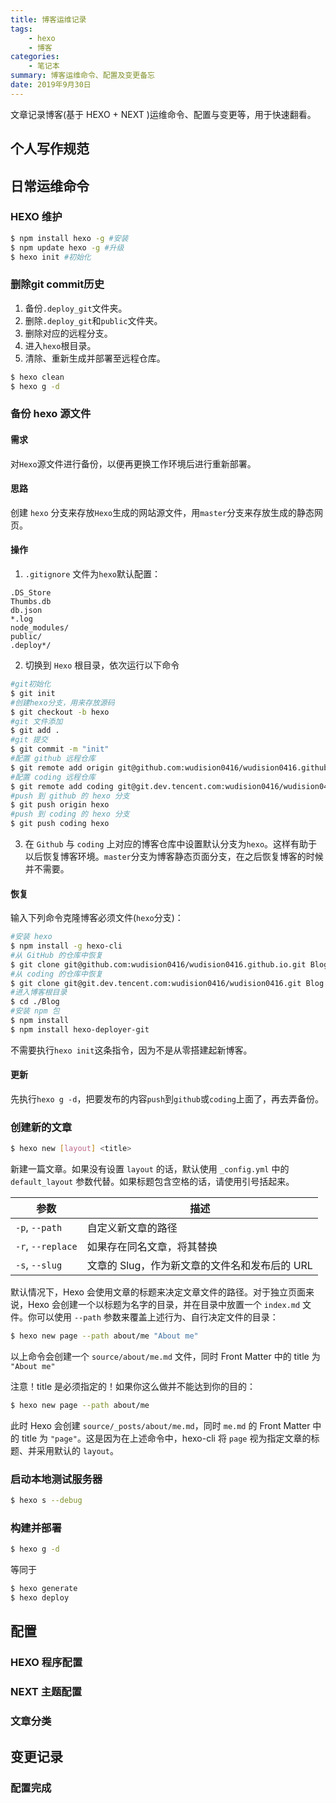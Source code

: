 ```yaml
---
title: 博客运维记录
tags: 
    - hexo
    - 博客
categories: 
    - 笔记本
summary: 博客运维命令、配置及变更备忘
date: 2019年9月30日
---
```


文章记录博客(基于 HEXO + NEXT )运维命令、配置与变更等，用于快速翻看。
<!-- more -->
## 个人写作规范

## 日常运维命令

### HEXO 维护

``` bash
$ npm install hexo -g #安装  
$ npm update hexo -g #升级  
$ hexo init #初始化
```

### 删除git commit历史

1. 备份`.deploy_git`文件夹。
2. 删除`.deploy_git`和`public`文件夹。
3. 删除对应的远程分支。
4. 进入`hexo`根目录。
5. 清除、重新生成并部署至远程仓库。

``` bash
$ hexo clean
$ hexo g -d
```
### 备份 hexo 源文件

#### 需求 

对`Hexo`源文件进行备份，以便再更换工作环境后进行重新部署。

#### 思路

创建 `hexo` 分支来存放`Hexo`生成的网站源文件，用`master`分支来存放生成的静态网页。

#### 操作
1. `.gitignore` 文件为`hexo`默认配置：

```
.DS_Store
Thumbs.db
db.json
*.log
node_modules/
public/
.deploy*/
```

2. 切换到 `Hexo` 根目录，依次运行以下命令

``` bash
#git初始化
$ git init
#创建hexo分支，用来存放源码
$ git checkout -b hexo
#git 文件添加
$ git add .
#git 提交
$ git commit -m "init"
#配置 github 远程仓库
$ git remote add origin git@github.com:wudision0416/wudision0416.github.io.git
#配置 coding 远程仓库
$ git remote add coding git@git.dev.tencent.com:wudision0416/wudision0416.git
#push 到 github 的 hexo 分支
$ git push origin hexo
#push 到 coding 的 hexo 分支
$ git push coding hexo
```

3. 在 `Github` 与 `coding` 上对应的博客仓库中设置默认分支为`hexo`。这样有助于以后恢复博客环境。`master`分支为博客静态页面分支，在之后恢复博客的时候并不需要。

#### 恢复


输入下列命令克隆博客必须文件(`hexo`分支)：

``` bash
#安装 hexo
$ npm install -g hexo-cli
#从 GitHub 的仓库中恢复
$ git clone git@github.com:wudision0416/wudision0416.github.io.git Blog
#从 coding 的仓库中恢复
$ git clone git@git.dev.tencent.com:wudision0416/wudision0416.git Blog
#进入博客根目录
$ cd ./Blog
#安装 npm 包
$ npm install
$ npm install hexo-deployer-git
```

不需要执行`hexo init`这条指令，因为不是从零搭建起新博客。

#### 更新

先执行`hexo g -d`，把要发布的内容`push`到`github`或`coding`上面了，再去弄备份。

### 创建新的文章

``` bash
$ hexo new [layout] <title>
```

新建一篇文章。如果没有设置 `layout` 的话，默认使用 `_config.yml` 中的 `default_layout` 参数代替。如果标题包含空格的话，请使用引号括起来。

|参数 | 描述|
|--- | ---|
|`-p`, `--path` | 自定义新文章的路径|
|`-r`, `--replace` | 如果存在同名文章，将其替换|
|`-s`, `--slug` | 文章的 Slug，作为新文章的文件名和发布后的 URL|

默认情况下，Hexo 会使用文章的标题来决定文章文件的路径。对于独立页面来说，Hexo 会创建一个以标题为名字的目录，并在目录中放置一个 `index.md` 文件。你可以使用 `--path` 参数来覆盖上述行为、自行决定文件的目录：

``` bash
$ hexo new page --path about/me "About me"
```

以上命令会创建一个 `source/about/me.md` 文件，同时 Front Matter 中的 title 为 `"About me"`

注意！title 是必须指定的！如果你这么做并不能达到你的目的：

``` bash
$ hexo new page --path about/me
```

此时 Hexo 会创建 `source/_posts/about/me.md`，同时 `me.md` 的 Front Matter 中的 title 为 `"page"`。这是因为在上述命令中，hexo-cli 将 `page` 视为指定文章的标题、并采用默认的 `layout`。

### 启动本地测试服务器

``` bash
$ hexo s --debug 
```

### 构建并部署

``` bash
$ hexo g -d
```

等同于

``` bash
$ hexo generate
$ hexo deploy
```

## 配置

### HEXO 程序配置

### NEXT 主题配置

### 文章分类

## 变更记录

### 配置完成

<!-- markdownlint-disable MD041 MD002-->
